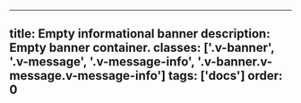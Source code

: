<!--
 *              © 2025 Visa
 *
 * Licensed under the Apache License, Version 2.0 (the "License");
 * you may not use this file except in compliance with the License.
 * You may obtain a copy of the License at
 *
 *         http://www.apache.org/licenses/LICENSE-2.0
 *
 * Unless required by applicable law or agreed to in writing, software
 * distributed under the License is distributed on an "AS IS" BASIS,
 * WITHOUT WARRANTIES OR CONDITIONS OF ANY KIND, either express or implied.
 * See the License for the specific language governing permissions and
 * limitations under the License.
 *
 -->
---
title: Empty informational banner
description: Empty banner container. 
classes: ['.v-banner', '.v-message', '.v-message-info', '.v-banner.v-message.v-message-info']
tags: ['docs']
order: 0
---

<div class="v-message v-message-info v-banner">
</div>
